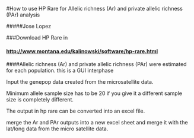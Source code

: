 ﻿#How to use HP Rare for Allelic richness (Ar) and private allelic richness (PAr) analysis #####Jose Lopez###Download HP Rare in #### http://www.montana.edu/kalinowski/software/hp-rare.html####Allelic richness (Ar) and private allelic richness (PAr) were estimated for each population.this is a GUI interphase  Input the genepop data created from the microsatellite data.Minimum allele sample size has to be  20 if you give it a different sample size is completely different. The output in hp rare can be converted into an excel file. merge the Ar and PAr outputs into a new excel sheet and merge it with the lat/long data from the micro satellite data. 